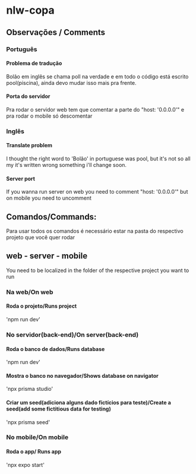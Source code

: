 # nlw-copa

## Observações / Comments
### Português
#### Problema de tradução
Bolão em inglês se chama poll na verdade e em todo o código está escrito pool(piscina), ainda devo mudar isso mais pra frente.  

#### Porta do servidor
Pra rodar o servidor web tem que comentar a parte do "host: '0.0.0.0'" e pra rodar o mobile só descomentar
### Inglês
#### Translate problem
I thought the right word to 'Bolão' in portuguese was pool, but it's not so all my it's written wrong something i'll change soon.

#### Server port
If you wanna run server on web you need to comment "host: '0.0.0.0'" but on mobile you need to uncomment
## Comandos/Commands:
Para usar todos os comandos é necessário estar na pasta do respectivo projeto que você quer rodar
## web - server - mobile                    
You need to be localized in the folder of the respective project you want to run

### Na web/On web
#### Roda o projeto/Runs project
'npm run dev'


### No servidor(back-end)/On server(back-end)
#### Roda o banco de dados/Runs database
'npm run dev'


#### Mostra o banco no navegador/Shows database on navigator
'npx prisma studio'


#### Criar um seed(adiciona alguns dado fictícios para teste)/Create a seed(add some fictitious data for testing)
'npx prisma seed'

### No mobile/On mobile

#### Roda o app/ Runs app
'npx expo start'